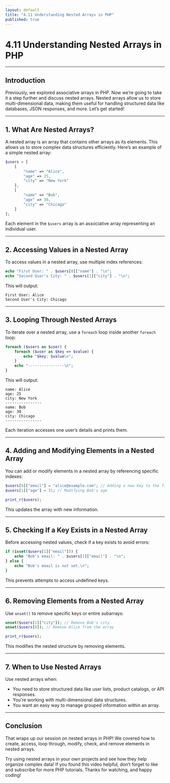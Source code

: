 ```yaml
---
layout: default
title: "4.11 Understanding Nested Arrays in PHP"
published: true
---
```


# 4.11 Understanding Nested Arrays in PHP

---

## **Introduction**

Previously, we explored associative arrays in PHP. Now we’re going to take it a step further and discuss nested arrays. Nested arrays allow us to store multi-dimensional data, making them useful for handling structured data like databases, JSON responses, and more. Let’s get started!

---

## **1. What Are Nested Arrays?**

A nested array is an array that contains other arrays as its elements. This allows us to store complex data structures efficiently. Here’s an example of a simple nested array:

```php
$users = [
    [
        "name" => "Alice",
        "age" => 25,
        "city" => "New York"
    ],
    [
        "name" => "Bob",
        "age" => 30,
        "city" => "Chicago"
    ]
];
```

Each element in the `$users` array is an associative array representing an individual user.

---

## **2. Accessing Values in a Nested Array**

To access values in a nested array, use multiple index references:

```php
echo "First User: " . $users[0]["name"] . "\n";
echo "Second User's City: " . $users[1]["city"] . "\n";
```

This will output:

```
First User: Alice
Second User's City: Chicago
```

---

## **3. Looping Through Nested Arrays**

To iterate over a nested array, use a `foreach` loop inside another `foreach` loop:

```php
foreach ($users as $user) {
    foreach ($user as $key => $value) {
        echo "$key: $value\n";
    }
    echo "----------------\n";
}
```

This will output:

```
name: Alice
age: 25
city: New York
----------------
name: Bob
age: 30
city: Chicago
----------------
```

Each iteration accesses one user’s details and prints them.

---

## **4. Adding and Modifying Elements in a Nested Array**

You can add or modify elements in a nested array by referencing specific indexes:

```php
$users[0]["email"] = "alice@example.com"; // Adding a new key to the first user
$users[1]["age"] = 31; // Modifying Bob's age

print_r($users);
```

This updates the array with new information.

---

## **5. Checking If a Key Exists in a Nested Array**

Before accessing nested values, check if a key exists to avoid errors:

```php
if (isset($users[1]["email"])) {
    echo "Bob's email: " . $users[1]["email"] . "\n";
} else {
    echo "Bob's email is not set.\n";
}
```

This prevents attempts to access undefined keys.

---

## **6. Removing Elements from a Nested Array**

Use `unset()` to remove specific keys or entire subarrays:

```php
unset($users[1]["city"]); // Remove Bob's city
unset($users[0]); // Remove Alice from the array

print_r($users);
```

This modifies the nested structure by removing elements.

---

## **7. When to Use Nested Arrays**

Use nested arrays when:

- You need to store structured data like user lists, product catalogs, or API responses.
- You’re working with multi-dimensional data structures.
- You want an easy way to manage grouped information within an array.

---

## **Conclusion**

That wraps up our session on nested arrays in PHP! We covered how to create, access, loop through, modify, check, and remove elements in nested arrays.

Try using nested arrays in your own projects and see how they help organize complex data! If you found this video helpful, don’t forget to like and subscribe for more PHP tutorials. Thanks for watching, and happy coding!
